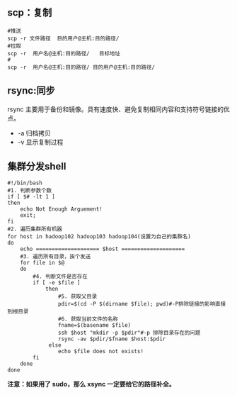 ## scp：复制

```shell
#推送
scp -r 文件路径  目的用户@主机:目的路径/
#拉取
scp -r  用户名@主机:目的路径/   目标地址
#
scp -r  用户名@主机:目的路径/ 目的用户@主机:目的路径/
```

## rsync:同步

rsync 主要用于备份和镜像。具有速度快、避免复制相同内容和支持符号链接的优点。

- -a  归档拷贝
- -v  显示复制过程

## 集群分发shell

```shell
#!/bin/bash
#1. 判断参数个数
if [ $# -lt 1 ]
then
    echo Not Enough Arguement!
    exit;
fi
#2. 遍历集群所有机器
for host in hadoop102 hadoop103 hadoop104(设置为自己的集群名)
do
    echo ==================== $host ====================
    #3. 遍历所有目录，挨个发送
    for file in $@
    do
        #4. 判断文件是否存在
        if [ -e $file ]
            then
                #5. 获取父目录		
                pdir=$(cd -P $(dirname $file); pwd)#-P排除链接的影响直接到根目录
                #6. 获取当前文件的名称
                fname=$(basename $file)
                ssh $host "mkdir -p $pdir"#-p 排除目录存在的问题
                rsync -av $pdir/$fname $host:$pdir
             else
            	echo $file does not exists!
        fi
    done
done
```



**注意：如果用了 sudo，那么 xsync 一定要给它的路径补全。**